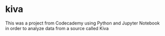 # kiva
This was a project from Codecademy using Python and Jupyter Notebook in order to analyze data from a source called Kiva
